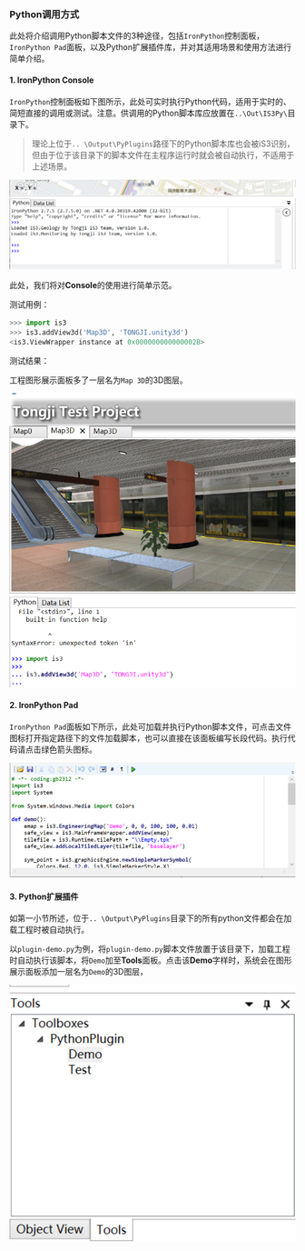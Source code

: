### Python调用方式

此处将介绍调用Python脚本文件的3种途径，包括`IronPython`控制面板，`IronPython Pad`面板，以及Python扩展插件库，并对其适用场景和使用方法进行简单介绍。

#### 1. IronPython Console

`IronPython`控制面板如下图所示，此处可实时执行Python代码，适用于实时的、简短直接的调用或测试。注意。供调用的Python脚本库应放置在`..\Out\IS3Py\`目录下。

>  理论上位于`.. \Output\PyPlugins`路径下的Python脚本库也会被iS3识别，但由于位于该目录下的脚本文件在主程序运行时就会被自动执行，不适用于上述场景。

<div style= text-align:center>
<img src=".\IronPythonConsole.png"  style='width:600px'; 'left: 50%' />
</div>

此处，我们将对**Console**的使用进行简单示范。

测试用例：

```python
>>> import is3
>>> is3.addView3d('Map3D', 'TONGJI.unity3d')
﻿<is3.ViewWrapper instance at 0x000000000000002B>
```

测试结果：

工程图形展示面板多了一层名为`Map 3D`的3D图层。

<div style= text-align:center>
<img src=".\1.png"  style='width:600px'; 'left: 50%' />
</div>

#### 2. IronPython Pad

`IronPython Pad`面板如下所示，此处可加载并执行Python脚本文件，可点击文件图标打开指定路径下的文件加载脚本，也可以直接在该面板编写长段代码。执行代码请点击绿色箭头图标。

<div style= text-align:center>
<img src=".\IronPythonPad.png"  style='width:600px'; 'left: 50%' />
</div>

#### 3.  Python扩展插件

如第一小节所述，位于`.. \Output\PyPlugins`目录下的所有python文件都会在加载工程时被自动执行。

以`plugin-demo.py`为例，将`plugin-demo.py`脚本文件放置于该目录下，加载工程时自动执行该脚本，将`Demo`加至**Tools**面板。点击该**Demo**字样时，系统会在图形展示面板添加一层名为`Demo`的3D图层，

<div style= text-align:center>
<img src=".\Tools.png"  style='width:600px'; 'left: 50%' />
</div>